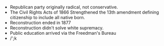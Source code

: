 - Republican party originally radical, not conservative.
- The Civil Rights Acts of 1866 Strengthened the 13th amendment defining citizenship to include all native born.
- Reconstruction ended in 1877
- Reconstruction didn't solve white supremacy.
- Public education arrived via the Freedman's Bureau
- /';k
